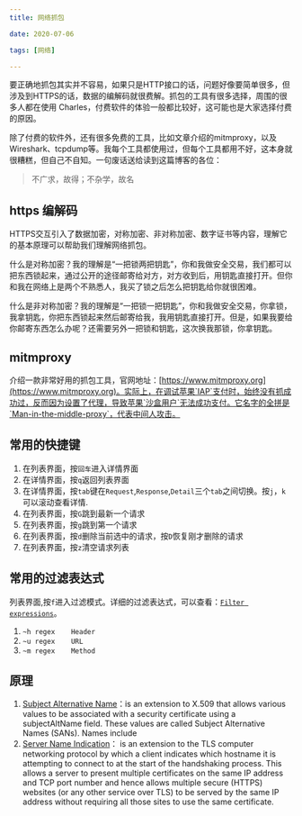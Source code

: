 ```yaml
---
title: 网络抓包

date: 2020-07-06

tags: [网络]

---
```


要正确地抓包其实并不容易，如果只是HTTP接口的话，问题好像要简单很多，但涉及到HTTPS的话，数据的编解码就很费解。抓包的工具有很多选择，周围的很多人都在使用 Charles，付费软件的体验一般都比较好，这可能也是大家选择付费的原因。

除了付费的软件外，还有很多免费的工具，比如文章介绍的mitmproxy，以及Wireshark、tcpdump等。我每个工具都使用过，但每个工具都用不好，这本身就很糟糕，但自己不自知。一句废话送给读到这篇博客的各位：

> 不广求，故得；不杂学，故名

## https 编解码

HTTPS交互引入了数据加密，对称加密、非对称加密、数字证书等内容，理解它的基本原理可以帮助我们理解网络抓包。

什么是对称加密？我的理解是“一把锁两把钥匙”，你和我做安全交易，我们都可以把东西锁起来，通过公开的途径邮寄给对方，对方收到后，用钥匙直接打开。但你和我在网络上是两个不熟悉人，我买了锁之后怎么把钥匙给你就很困难。

什么是非对称加密？我的理解是“一把锁一把钥匙”，你和我做安全交易，你拿锁，我拿钥匙，你把东西锁起来然后邮寄给我，我用钥匙直接打开。但是，如果我要给你邮寄东西怎么办呢？还需要另外一把锁和钥匙，这次换我那锁，你拿钥匙。

## mitmproxy

介绍一款非常好用的抓包工具，官网地址：[https://www.mitmproxy.org](https://www.mitmproxy.org)。实际上，在调试苹果`IAP`支付时，始终没有抓成功过，反而因为设置了代理，导致苹果`沙盒用户`无法成功支付。它名字的全拼是`Man-in-the-middle-proxy`，代表中间人攻击。


## 常用的快捷键

1. 在列表界面，按`回车`进入详情界面
2. 在详情界面，按`q`返回列表界面
3. 在详情界面，按`tab`键在`Request`,`Response`,`Detail`三个`tab`之间切换。按`j`，`k`可以滚动查看详情.
4. 在列表界面，按`G`跳到最新一个请求
5. 在列表界面，按`g`跳到第一个请求
6. 在列表界面，按`d`删除当前选中的请求，按`D`恢复刚才删除的请求
7. 在列表界面，按`z`清空请求列表


## 常用的过滤表达式

列表界面,按`f`进入过滤模式。详细的过滤表达式，可以查看：[`Filter expressions`](https://docs.mitmproxy.org/stable/concepts-filters/)。



1. `~h regex	Header`
2. `~u regex	URL`
3. `~m regex    Method`

## 原理

 1. [Subject Alternative Name](https://en.wikipedia.org/wiki/Subject_Alternative_Name)：is an extension to X.509 that allows various values to be associated with a security certificate using a subjectAltName field. These values are called Subject Alternative Names (SANs). Names include
 2. [Server Name Indication](https://en.wikipedia.org/wiki/Server_Name_Indication)： is an extension to the TLS computer networking protocol by which a client indicates which hostname it is attempting to connect to at the start of the handshaking process. This allows a server to present multiple certificates on the same IP address and TCP port number and hence allows multiple secure (HTTPS) websites (or any other service over TLS) to be served by the same IP address without requiring all those sites to use the same certificate. 

